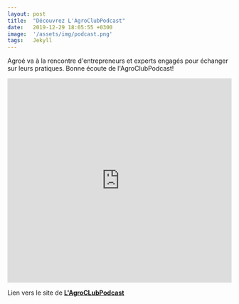 ```yaml
---
layout: post
title:  "Découvrez L'AgroClubPodcast"
date:   2019-12-29 18:05:55 +0300
image:  '/assets/img/podcast.png'
tags:   Jekyll
---
```


Agroé va à la rencontre d'entrepreneurs et experts engagés pour échanger sur leurs pratiques. Bonne écoute de l'AgroClubPodcast!

<iframe src="https://player.pippa.io/agro-club-podcast?theme=default&cover=1&latest=1" frameBorder="0" width="100%" height="458px" allow="autoplay"></iframe>

Lien vers le site de <strong><a href="https://shows.pippa.io/agro-club-podcast"> L'AgroCLubPodcast </a></strong>
